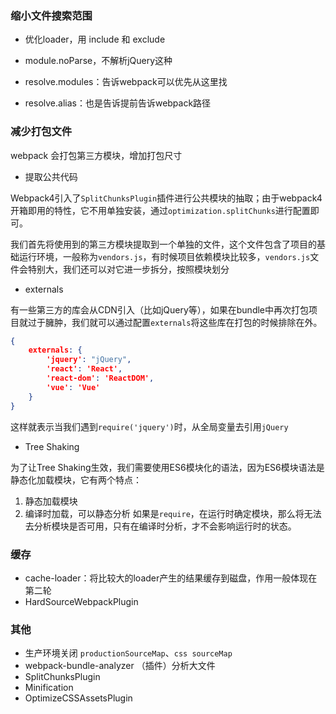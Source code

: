 
### 缩小文件搜索范围

- 优化loader，用 include 和 exclude

- module.noParse，不解析jQuery这种

- resolve.modules：告诉webpack可以优先从这里找

- resolve.alias：也是告诉提前告诉webpack路径 

### 减少打包文件

webpack 会打包第三方模块，增加打包尺寸

- 提取公共代码

Webpack4引入了`SplitChunksPlugin`插件进行公共模块的抽取；由于webpack4开箱即用的特性，它不用单独安装，通过`optimization.splitChunks`进行配置即可。

我们首先将使用到的第三方模块提取到一个单独的文件，这个文件包含了项目的基础运行环境，一般称为`vendors.js`，有时候项目依赖模块比较多，`vendors.js`文件会特别大，我们还可以对它进一步拆分，按照模块划分

- externals 

有一些第三方的库会从CDN引入（比如jQuery等），如果在bundle中再次打包项目就过于臃肿，我们就可以通过配置`externals`将这些库在打包的时候排除在外。

```json
{  
	externals: {    
		'jquery': "jQuery",    
		'react': 'React',    
		'react-dom': 'ReactDOM',    
		'vue': 'Vue'  
	}
}
```

这样就表示当我们遇到`require('jquery')`时，从全局变量去引用`jQuery`

- Tree Shaking

为了让Tree Shaking生效，我们需要使用ES6模块化的语法，因为ES6模块语法是静态化加载模块，它有两个特点：
1. 静态加载模块
2. 编译时加载，可以静态分析
如果是`require`，在运行时确定模块，那么将无法去分析模块是否可用，只有在编译时分析，才不会影响运行时的状态。


### 缓存

- cache-loader：将比较大的loader产生的结果缓存到磁盘，作用一般体现在第二轮
- HardSourceWebpackPlugin


### 其他

- 生产环境关闭 `productionSourceMap`、`css sourceMap`
- webpack-bundle-analyzer （插件）分析大文件
- SplitChunksPlugin
- Minification
- OptimizeCSSAssetsPlugin